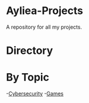 # Ayliea-Projects

A repository for all my projects.

# Directory

# By Topic

-[Cybersecurity](https://github.com/Ayliea/Ayliea-Projects/blob/main/Cybersecurity) -[Games](https://github.com/Ayliea/Ayliea-Projects/blob/main/Games)

